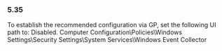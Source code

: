 ### 5.35  
To establish the recommended configuration via GP, set the following UI path to: Disabled. 
Computer Configuration\Policies\Windows Settings\Security Settings\System 
Services\Windows Event Collector 
   